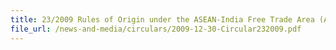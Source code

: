```yaml
---
title: 23/2009 Rules of Origin under the ASEAN-India Free Trade Area (AIFTA) Trade In Goods (TIG)Agreement
file_url: /news-and-media/circulars/2009-12-30-Circular232009.pdf
---
```

